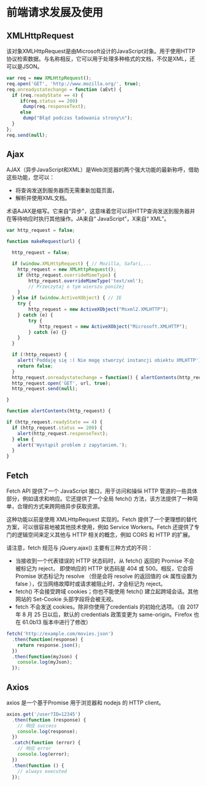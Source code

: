 # 前端请求发展及使用

## XMLHttpRequest

该对象XMLHttpRequest是由Microsoft设计的JavaScript对象。用于使用HTTP协议检索数据。与名称相反，它可以用于处理多种格式的文档，不仅是XML，还可以是JSON。

```js
var req = new XMLHttpRequest();
req.open('GET', 'http://www.mozilla.org/', true);
req.onreadystatechange = function (aEvt) {
  if (req.readyState == 4) {
     if(req.status == 200)
      dump(req.responseText);
     else
      dump("Błąd podczas ładowania strony\n");
  }
};
req.send(null);
```

## Ajax

AJAX（异步JavaScript和XML）是Web浏览器的两个强大功能的最新称呼，借助这些功能，您可以：

- 将查询发送到服务器而无需重新加载页面，
- 解析并使用XML文档。

术语AJAX是缩写。它来自“异步”，这意味着您可以将HTTP查询发送到服务器并在等待响应时执行其他操作。JA来自“ JavaScript”，X来自“ XML”。

```js
var http_request = false;

function makeRequest(url) {

  http_request = false;

  if (window.XMLHttpRequest) { // Mozilla, Safari,...
    http_request = new XMLHttpRequest();
    if (http_request.overrideMimeType) {
        http_request.overrideMimeType('text/xml');
        // Przeczytaj o tym wierszu poniżej
    }
  } else if (window.ActiveXObject) { // IE
    try {
        http_request = new ActiveXObject("Msxml2.XMLHTTP");
    } catch (e) {
        try {
            http_request = new ActiveXObject("Microsoft.XMLHTTP");
        } catch (e) {}
    }
  }

  if (!http_request) {
    alert('Poddaję się :( Nie mogę stworzyć instancji obiektu XMLHTTP');
    return false;
  }
  http_request.onreadystatechange = function() { alertContents(http_request); };
  http_request.open('GET', url, true);
  http_request.send(null);

}

function alertContents(http_request) {

if (http_request.readyState == 4) {
  if (http_request.status == 200) {
    alert(http_request.responseText);
  } else {
    alert('Wystąpił problem z zapytaniem.');
  }
}
```

## Fetch

Fetch API 提供了一个 JavaScript 接口，用于访问和操纵 HTTP 管道的一些具体部分，例如请求和响应。它还提供了一个全局 fetch() 方法，该方法提供了一种简单，合理的方式来跨网络异步获取资源。

这种功能以前是使用 XMLHttpRequest 实现的。Fetch 提供了一个更理想的替代方案，可以很容易地被其他技术使用，例如  Service Workers。Fetch 还提供了专门的逻辑空间来定义其他与 HTTP 相关的概念，例如 CORS 和 HTTP 的扩展。

请注意，fetch 规范与 jQuery.ajax() 主要有三种方式的不同：

- 当接收到一个代表错误的 HTTP 状态码时，从 fetch() 返回的 Promise 不会被标记为 reject， 即使响应的 HTTP 状态码是 404 或 500。相反，它会将 Promise 状态标记为 resolve （但是会将 resolve 的返回值的 ok 属性设置为 false ），仅当网络故障时或请求被阻止时，才会标记为 reject。
- fetch() 不会接受跨域 cookies；你也不能使用 fetch() 建立起跨域会话。其他网站的 Set-Cookie 头部字段将会被无视。
- fetch 不会发送 cookies。除非你使用了credentials 的初始化选项。（自 2017 年 8 月 25 日以后，默认的 credentials 政策变更为 same-origin。Firefox 也在 61.0b13 版本中进行了修改）

```js
fetch('http://example.com/movies.json')
  .then(function(response) {
    return response.json();
  })
  .then(function(myJson) {
    console.log(myJson);
  });
```

## Axios

axios 是一个基于Promise 用于浏览器和 nodejs 的 HTTP client。

```js
axios.get('/user?ID=12345')
  .then(function (response) {
    // 响应 success
    console.log(response);
  })
  .catch(function (error) {
    // 响应 error
    console.log(error);
  })
  .then(function () {
    // always executed
  });
```

<Valine></Valine>
